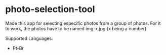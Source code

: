 # photo-selection-tool

Made this app for selecting especific photos from a group of photos.
For it to work, the photos have to be named img-x.jpg (x being a number)

Supported Languages:
- Pt-Br
